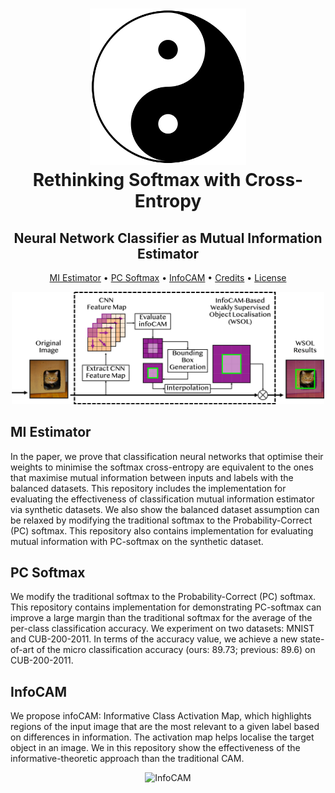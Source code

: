 <h1 align="center">
    <img width="250" height="auto" src="resources/tai-chi.png" />
    <br>
    Rethinking Softmax with Cross-Entropy
    <br>
</h1>

<h2 align="center">
Neural Network Classifier as Mutual Information Estimator
</h2>

<p align="center">
  <a href="#MI Estimator">MI Estimator</a> •
  <a href="#PC Softmax">PC Softmax</a> •
  <a href="#InfoCAM">InfoCAM</a> •
  <a href="#credits">Credits</a> •
  <a href="#license">License</a>
</p>

<p align="center">
    <img width="500" height="auto" src="resources/info-CAM-Illustration.png" alt="InfoCAM" />
</p>

## MI Estimator
In the paper, we prove that classification neural networks that 
optimise their weights to minimise the softmax cross-entropy are 
equivalent to the ones that maximise mutual information between 
inputs and labels with the balanced datasets. This repository 
includes the implementation for evaluating the effectiveness of 
classification mutual information estimator via synthetic 
datasets. We also show the balanced dataset assumption can be 
relaxed by modifying the traditional softmax to the 
Probability-Correct (PC) softmax. This repository also contains 
implementation for evaluating mutual information with PC-softmax
on the synthetic dataset. 

## PC Softmax
We modify the traditional softmax to the 
Probability-Correct (PC) softmax. This repository contains 
implementation for demonstrating PC-softmax can improve a large
margin than the traditional softmax for the average of the per-class 
classification accuracy. We experiment on two datasets: MNIST and
CUB-200-2011. In terms of the accuracy value, we achieve a new 
state-of-art of the micro classification accuracy 
(ours: 89.73; previous: 89.6) on CUB-200-2011. 

## InfoCAM 
We propose infoCAM: Informative Class Activation Map, which 
highlights regions of the input image that are the most relevant to a 
given label based on differences in information. The activation 
map helps localise the target object in an image. We in this 
repository show the effectiveness of the informative-theoretic 
approach than the traditional CAM. 

<p align="center">
    <img width="500" height="auto" src="resources/all-birds.png" alt="InfoCAM" />
</p>
   